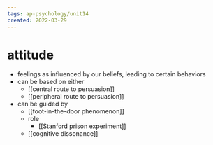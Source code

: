 ```yaml
---
tags: ap-psychology/unit14 
created: 2022-03-29
---
```


# attitude

- feelings as influenced by our beliefs, leading to certain behaviors
- can be based on either
	- [[central route to persuasion]]
	- [[peripheral route to persuasion]]
- can be guided by
	- [[foot-in-the-door phenomenon]]
	- role
		- [[Stanford prison experiment]]
	- [[cognitive dissonance]]

<!---->